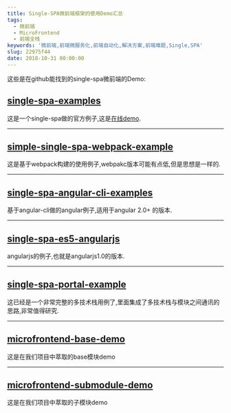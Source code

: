 ```yaml
---
title: Single-SPA微前端框架的使用Demo汇总
tags:
  - 微前端
  - MicroFrontend
  - 前端全栈
keywords: '微前端,前端微服务化,前端自动化,解决方案,前端难题,Single,SPA'
slug: 22975f44
date: 2018-10-31 00:00:00
---
```


这些是在github能找到的single-spa微前端的Demo:

## [single-spa-examples](https://github.com/CanopyTax/single-spa-examples) 

这是一个single-spa做的官方例子,这是[在线demo](http://single-spa.surge.sh).

---

## [simple-single-spa-webpack-example](https://github.com/joeldenning/simple-single-spa-webpack-example) 


这是基于webpack构建的使用例子,webpakc版本可能有点低,但是思想是一样的.

---

## [single-spa-angular-cli-examples](https://github.com/PlaceMe-SAS/single-spa-angular-cli-examples) 

基于angular-cli做的angular例子,适用于angular 2.0+ 的版本.

---

## [single-spa-es5-angularjs](https://github.com/joeldenning/single-spa-es5-angularjs) 


angularjs的例子,也就是angularjs1.0的版本.

---

## [single-spa-portal-example](https://github.com/me-12/single-spa-portal-example)

这已经是一个非常完整的多技术栈用例了,里面集成了多技术栈与模块之间通讯的思路,非常值得研究.

---

## [microfrontend-base-demo](https://github.com/Fantasy9527/microfrontend-base-demo) 

这是在我们项目中萃取的base模块demo

---

## [microfrontend-submodule-demo](https://github.com/Fantasy9527/microfrontend-submodule-demo) 

这是在我们项目中萃取的子模块demo